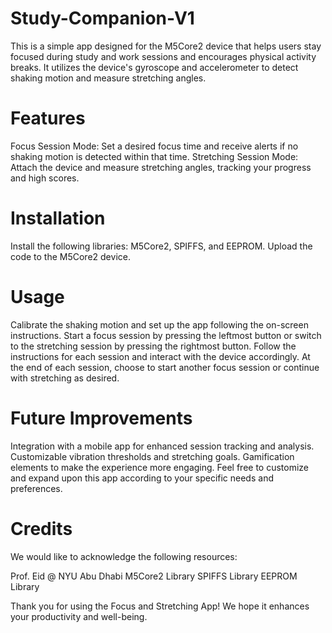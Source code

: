 # Study-Companion-V1
This is a simple app designed for the M5Core2 device that helps users stay focused during study and work sessions and encourages physical activity breaks. It utilizes the device's gyroscope and accelerometer to detect shaking motion and measure stretching angles.

# Features
Focus Session Mode: Set a desired focus time and receive alerts if no shaking motion is detected within that time.
Stretching Session Mode: Attach the device and measure stretching angles, tracking your progress and high scores.

# Installation
Install the following libraries: M5Core2, SPIFFS, and EEPROM.
Upload the code to the M5Core2 device.

# Usage
Calibrate the shaking motion and set up the app following the on-screen instructions.
Start a focus session by pressing the leftmost button or switch to the stretching session by pressing the rightmost button.
Follow the instructions for each session and interact with the device accordingly.
At the end of each session, choose to start another focus session or continue with stretching as desired.

# Future Improvements
Integration with a mobile app for enhanced session tracking and analysis.
Customizable vibration thresholds and stretching goals.
Gamification elements to make the experience more engaging.
Feel free to customize and expand upon this app according to your specific needs and preferences.

# Credits
We would like to acknowledge the following resources:

Prof. Eid @ NYU Abu Dhabi
M5Core2 Library
SPIFFS Library
EEPROM Library

Thank you for using the Focus and Stretching App! We hope it enhances your productivity and well-being.
